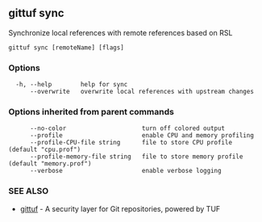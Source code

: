 ## gittuf sync

Synchronize local references with remote references based on RSL

```
gittuf sync [remoteName] [flags]
```

### Options

```
  -h, --help        help for sync
      --overwrite   overwrite local references with upstream changes
```

### Options inherited from parent commands

```
      --no-color                     turn off colored output
      --profile                      enable CPU and memory profiling
      --profile-CPU-file string      file to store CPU profile (default "cpu.prof")
      --profile-memory-file string   file to store memory profile (default "memory.prof")
      --verbose                      enable verbose logging
```

### SEE ALSO

* [gittuf](gittuf.md)	 - A security layer for Git repositories, powered by TUF

